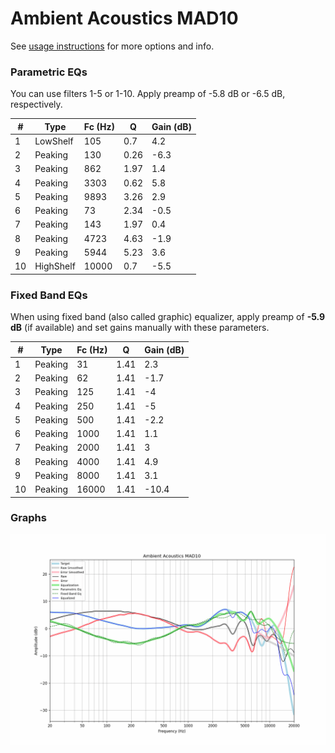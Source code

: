 # Ambient Acoustics MAD10
See [usage instructions](https://github.com/jaakkopasanen/AutoEq#usage) for more options and info.

### Parametric EQs
You can use filters 1-5 or 1-10. Apply preamp of -5.8 dB or -6.5 dB, respectively.

|   # | Type      |   Fc (Hz) |    Q |   Gain (dB) |
|-----|-----------|-----------|------|-------------|
|   1 | LowShelf  |       105 | 0.7  |         4.2 |
|   2 | Peaking   |       130 | 0.26 |        -6.3 |
|   3 | Peaking   |       862 | 1.97 |         1.4 |
|   4 | Peaking   |      3303 | 0.62 |         5.8 |
|   5 | Peaking   |      9893 | 3.26 |         2.9 |
|   6 | Peaking   |        73 | 2.34 |        -0.5 |
|   7 | Peaking   |       143 | 1.97 |         0.4 |
|   8 | Peaking   |      4723 | 4.63 |        -1.9 |
|   9 | Peaking   |      5944 | 5.23 |         3.6 |
|  10 | HighShelf |     10000 | 0.7  |        -5.5 |

### Fixed Band EQs
When using fixed band (also called graphic) equalizer, apply preamp of **-5.9 dB** (if available) and set gains manually with these parameters.

|   # | Type    |   Fc (Hz) |    Q |   Gain (dB) |
|-----|---------|-----------|------|-------------|
|   1 | Peaking |        31 | 1.41 |         2.3 |
|   2 | Peaking |        62 | 1.41 |        -1.7 |
|   3 | Peaking |       125 | 1.41 |        -4   |
|   4 | Peaking |       250 | 1.41 |        -5   |
|   5 | Peaking |       500 | 1.41 |        -2.2 |
|   6 | Peaking |      1000 | 1.41 |         1.1 |
|   7 | Peaking |      2000 | 1.41 |         3   |
|   8 | Peaking |      4000 | 1.41 |         4.9 |
|   9 | Peaking |      8000 | 1.41 |         3.1 |
|  10 | Peaking |     16000 | 1.41 |       -10.4 |

### Graphs
![](./Ambient%20Acoustics%20MAD10.png)
